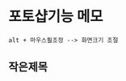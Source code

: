 # 포토샵기능 메모

```
alt + 마우스훨조정 --> 화면크기 조절
```

## 작은제목

<img scr="https://tjghwns93.github.io/img/ph.png" width="400">
